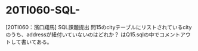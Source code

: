 # 20TI060-SQL-
[20TI060：濱口翔馬] SQL課題提出
問15のcityテーブルにリストされているcityのうち、addressが紐付いていないのはどれか？
はQ15.sqlの中でコメントアウトして書いてある。
